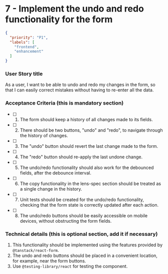 # 7 - Implement the undo and redo functionality for the form

```json
{
  "priority": "P1",
  "labels": [
    "frontend",
    "enhancement"
  ]
}
```

### User Story title

As a user, I want to be able to undo and redo my changes in the form, so that I can easily correct mistakes without having to re-enter all the data.

### Acceptance Criteria (this is mandatory section)

- [ ] 1. The form should keep a history of all changes made to its fields.
- [ ] 2. There should be two buttons, "undo" and "redo", to navigate through the history of changes.
- [ ] 3. The "undo" button should revert the last change made to the form.
- [ ] 4. The "redo" button should re-apply the last undone change.
- [ ] 5. The undo/redo functionality should also work for the debounced fields, after the debounce interval.
- [ ] 6. The copy functionality in the lens-spec section should be treated as a single change in the history.
- [ ] 7. Unit tests should be created for the undo/redo functionality, checking that the form state is correctly updated after each action.
- [ ] 8. The undo/redo buttons should be easily accessible on mobile devices, without obstructing the form fields.

### Technical details (this is optional section, add it if necessary)

1.  This functionality should be implemented using the features provided by `@tanstack/react-form`.
2.  The undo and redo buttons should be placed in a convenient location, for example, near the form buttons.
3.  Use `@testing-library/react` for testing the component.
